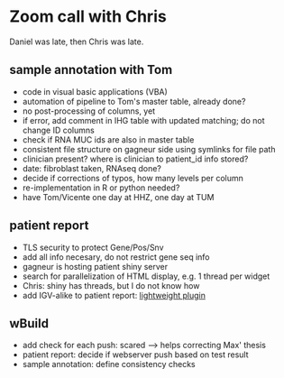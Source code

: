 # Zoom call with Chris

Daniel was late, then Chris was late.

## sample annotation with Tom

- code in visual basic applications (VBA)
- automation of pipeline to Tom's master table, already done?
- no post-processing of columns, yet
- if error, add comment in IHG table with updated matching; do not change ID columns
- check if RNA MUC ids are also in master table
- consistent file structure on gagneur side using symlinks for file path
- clinician present? where is clinician to patient_id info stored?
- date: fibroblast taken, RNAseq done?
- decide if corrections of typos, how many levels per column
- re-implementation in R or python needed?
- have Tom/Vicente one day at HHZ, one day at TUM

## patient report

- TLS security to protect Gene/Pos/Snv
- add all info necesary, do not restrict gene seq info
- gagneur is hosting patient shiny server
- search for parallelization of HTML display, e.g. 1 thread per widget
- Chris: shiny has threads, but I do not know how
- add IGV-alike to patient report: [lightweight plugin](https://github.com/igvteam/igv.js)

## wBuild

- add check for each push: scared --> helps correcting Max' thesis
- patient report: decide if webserver push based on test result
- sample annotation: define consistency checks

